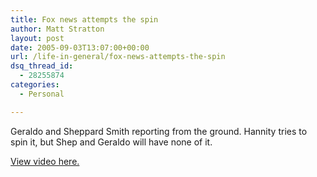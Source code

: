 ```yaml
---
title: Fox news attempts the spin
author: Matt Stratton
layout: post
date: 2005-09-03T13:07:00+00:00
url: /life-in-general/fox-news-attempts-the-spin
dsq_thread_id:
  - 28255874
categories:
  - Personal

---
```

Geraldo and Sheppard Smith reporting from the ground. Hannity tries to spin it, but Shep and Geraldo will have none of it.

<a href="http://www.crooksandliars.com/2005/09/02.html#a4763" target="_blank">View video here.</a>